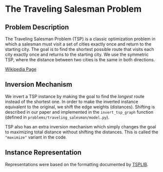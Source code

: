 # The Traveling Salesman Problem

## Problem Description

The Traveling Salesman Problem (TSP) is a classic optimization problem in which a salesman must visit a set of cities exactly once and return to the starting city. The goal is to find the shortest possible route that visits each city exactly once and returns to the starting city. We use the symmetric TSP, where the distance between two cities is the same in both directions.

[Wikipedia Page](https://en.wikipedia.org/wiki/Travelling_salesman_problem)

## Inversion Mechanism

We invert a TSP instance by making the goal to find the *longest* route instead of the shortest one. In order to make the inverted instance equivalent to the original, we shift the edge weights (distances). Shifting is described in our paper and implemented in the `invert_tsp_graph` function (defined in `problems/traveling_salesman/model.py`).

TSP also has an extra inversion mechanism which simply changes the goal to maximizing total distance without shifting the distances. This is called the `"maximize"` variant in the code.

## Instance Representation

Representations were based on the formatting documented by [TSPLIB](http://comopt.ifi.uni-heidelberg.de/software/TSPLIB95/tsp95.pdf).
